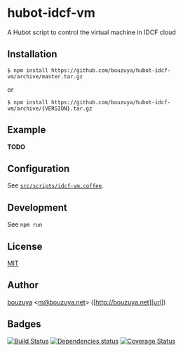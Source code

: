 # hubot-idcf-vm

A Hubot script to control the virtual machine in IDCF cloud

## Installation

    $ npm install https://github.com/bouzuya/hubot-idcf-vm/archive/master.tar.gz

or

    $ npm install https://github.com/bouzuya/hubot-idcf-vm/archive/{VERSION}.tar.gz

## Example

**TODO**

## Configuration

See [`src/scripts/idcf-vm.coffee`](src/scripts/idcf-vm.coffee).

## Development

See `npm run`

## License

[MIT](LICENSE)

## Author

[bouzuya][user] &lt;[m@bouzuya.net][mail]&gt; ([http://bouzuya.net][url])

## Badges

[![Build Status][travis-badge]][travis]
[![Dependencies status][david-dm-badge]][david-dm]
[![Coverage Status][coveralls-badge]][coveralls]

[travis]: https://travis-ci.org/bouzuya/hubot-idcf-vm
[travis-badge]: https://travis-ci.org/bouzuya/hubot-idcf-vm.svg?branch=master
[david-dm]: https://david-dm.org/bouzuya/hubot-idcf-vm
[david-dm-badge]: https://david-dm.org/bouzuya/hubot-idcf-vm.png
[coveralls]: https://coveralls.io/r/bouzuya/hubot-idcf-vm
[coveralls-badge]: https://img.shields.io/coveralls/bouzuya/hubot-idcf-vm.svg
[user]: https://github.com/bouzuya
[mail]: mailto:m@bouzuya.net
[url]: http://bouzuya.net
